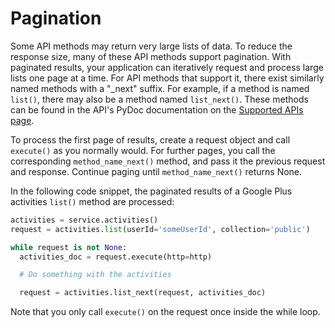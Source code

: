 # Pagination

Some API methods may return very large lists of data. To reduce the response size, many of these API methods support pagination. With paginated results, your application can iteratively request and process large lists one page at a time. For API methods that support it, there exist similarly named methods with a "_next" suffix. For example, if a method is named `list()`, there may also be a method named `list_next()`. These methods can be found in the API's PyDoc documentation on the [Supported APIs page](https://developers.google.com/api-client-library/python/apis/).

To process the first page of results, create a request object and call `execute()` as you normally would. For further pages, you call the corresponding `method_name_next()` method, and pass it the previous request and response. Continue paging until `method_name_next()` returns None.

In the following code snippet, the paginated results of a Google Plus activities `list()` method are processed:

```py
activities = service.activities()
request = activities.list(userId='someUserId', collection='public')

while request is not None:
  activities_doc = request.execute(http=http)

  # Do something with the activities

  request = activities.list_next(request, activities_doc)
```

Note that you only call `execute()` on the request once inside the while loop.
